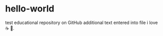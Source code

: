 # hello-world
test educational repository on GitHub
additional text entered into file
i love :coffee: :pizza:.
